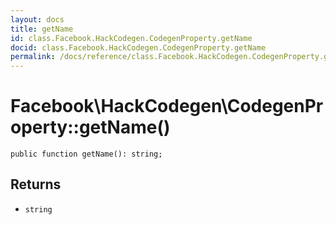 ```yaml
---
layout: docs
title: getName
id: class.Facebook.HackCodegen.CodegenProperty.getName
docid: class.Facebook.HackCodegen.CodegenProperty.getName
permalink: /docs/reference/class.Facebook.HackCodegen.CodegenProperty.getName/
---
```

# Facebook\\HackCodegen\\CodegenProperty::getName()




``` Hack
public function getName(): string;
```




## Returns




- ` string `